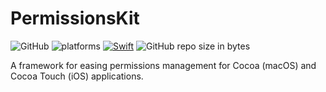 # PermissionsKit

![GitHub](https://img.shields.io/github/license/dreadct/PermissionsKit.svg) ![platforms](https://img.shields.io/badge/platform-iOS%208.0%2B%20%7C%20macOS%2010.11%2B-lightgrey.svg) [![Swift](https://img.shields.io/badge/Swift-4.0-orange.svg)](https://swift.org) ![GitHub repo size in bytes](https://img.shields.io/github/repo-size/dreadct/PermissionsKit.svg)

A framework for easing permissions management for Cocoa (macOS) and Cocoa Touch (iOS) applications.
